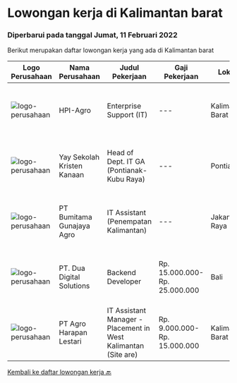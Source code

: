 
  # Lowongan kerja di Kalimantan barat

  ### Diperbarui pada tanggal Jumat, 11 Februari 2022

  Berikut merupakan daftar lowongan kerja yang ada di Kalimantan barat

  |Logo Perusahaan | Nama Perusahaan | Judul Pekerjaan | Gaji Pekerjaan | Lokasi | Deskripsi | Tanggal diunggah | Pranala |
  | -------------- | --------------- | --------------- | --------- | --------- | -------------- | ------- | ----------- |
  |![logo-perusahaan](https://image-service-cdn.seek.com.au/0d457d2cf249547b3fdda192fb13dbee8e63de25/ee4dce1061f3f616224767ad58cb2fc751b8d2dc)|HPI-Agro|Enterprise Support (IT)|---|Kalimantan Barat|Berpengalaman sebagai IT Support / IT Helpdesk min 3 thn Menguasai dan mampu merakit dan instalasi hardware komputer (Diutamakan) Mampu melakukan...|Rabu, 09 Februari 2022|https://www.jobstreet.co.id/id/job/enterprise-support-it-3785111?token=0~6e40856b-1175-4e70-8b7a-07cce50e2ada&sectionRank=1&jobId=jobstreet-id-job-3785111|
|![logo-perusahaan](https://image-service-cdn.seek.com.au/824116dc0f2c0358274d4e63f3c60d420976e76c/ee4dce1061f3f616224767ad58cb2fc751b8d2dc)|Yay Sekolah Kristen Kanaan|Head of Dept. IT GA (Pontianak-Kubu Raya)|---|Pontianak|Requirements: Minimum Bachelor's degree in Civil Engineering, Electrical Engineering, and Industrial Engineering Maximum age of 43 years old. Minimum...|Kamis, 10 Februari 2022|https://www.jobstreet.co.id/id/job/head-of-dept-it-ga-pontianak-kubu-raya-3786106?token=0~6e40856b-1175-4e70-8b7a-07cce50e2ada&sectionRank=2&jobId=jobstreet-id-job-3786106|
|![logo-perusahaan](https://image-service-cdn.seek.com.au/e2722a7d60cff64e9e9506c1f420ace83cf07984/ee4dce1061f3f616224767ad58cb2fc751b8d2dc)|PT Bumitama Gunajaya Agro|IT Assistant (Penempatan Kalimantan)|---|Jakarta Raya|Membantu dan bertanggung jawab kepada Regional Head dan IT Group Dept terkait dengan pemanfaatan sistem teknologi informasi terutama di area kebun....|Rabu, 09 Februari 2022|https://www.jobstreet.co.id/id/job/it-assistant-penempatan-kalimantan-3785601?token=0~6e40856b-1175-4e70-8b7a-07cce50e2ada&sectionRank=3&jobId=jobstreet-id-job-3785601|
|![logo-perusahaan](https://image-service-cdn.seek.com.au/0638cd50f0312ef2e7a06e1345329bde78c1e918/ee4dce1061f3f616224767ad58cb2fc751b8d2dc)|PT. Dua Digital Solutions|Backend Developer|Rp. 15.000.000-Rp. 25.000.000|Bali|Hello tech Indonesia,We hiring a new backend developer to our team. If the questions below resonates with you, maybe you are the one we're looking...|Rabu, 26 Januari 2022|https://www.jobstreet.co.id/id/job/backend-developer-3770984?token=0~6e40856b-1175-4e70-8b7a-07cce50e2ada&sectionRank=4&jobId=jobstreet-id-job-3770984|
|![logo-perusahaan](https://image-service-cdn.seek.com.au/cf504cf0fd63cff79d8947c0ec301d1bfb683f57/ee4dce1061f3f616224767ad58cb2fc751b8d2dc)|PT Agro Harapan Lestari|IT Assistant Manager - Placement in West Kalimantan (Site are)|Rp. 9.000.000-Rp. 15.000.000|Kalimantan Barat|Requirements: Candidate must possess at least Bachelor's Degree in Engineering (Computer/Telecommunication) or equivalent. At least 5 Year(s) of...|Senin, 17 Januari 2022|https://www.jobstreet.co.id/id/job/it-assistant-manager-placement-in-west-kalimantan-site-are-3758202?token=0~6e40856b-1175-4e70-8b7a-07cce50e2ada&sectionRank=5&jobId=jobstreet-id-job-3758202|


  [Kembali ke daftar lowongan kerja 🔙](../README.md#daftar-lowongan-kerja)
  